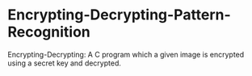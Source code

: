 # Encrypting-Decrypting-Pattern-Recognition
Encrypting-Decrypting: A C program which a given image is encrypted using a secret key and decrypted. 
